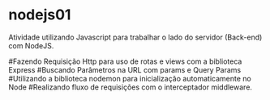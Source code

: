 # nodejs01
Atividade utilizando Javascript para trabalhar o lado do servidor (Back-end) com NodeJS.

#Fazendo Requisição Http para uso de rotas e views com a biblioteca Express
#Buscando Parâmetros na URL com params e Query Params 
#Utilizando a biblioteca nodemon para inicialização automaticamente no Node 
#Realizando fluxo de requisições com o interceptador middleware.
